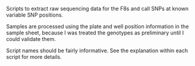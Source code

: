 Scripts to extract raw sequencing data for the F8s and call SNPs at known 
variable SNP positions.

Samples are processed using the plate and well position information in the
sample sheet, because I was treated the genotypes as preliminary until I could
validate them.

Script names should be fairly informative.
See the explanation within each script for more details.
